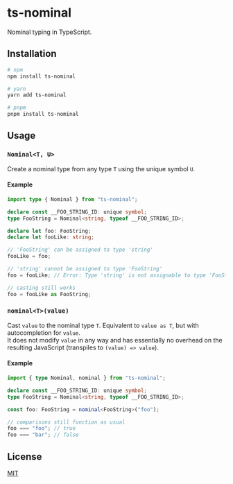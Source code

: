 # ts-nominal

Nominal typing in TypeScript.

## Installation

```sh
# npm
npm install ts-nominal

# yarn
yarn add ts-nominal

# pnpm
pnpm install ts-nominal
```

## Usage

### `Nominal<T, U>`

Create a nominal type from any type `T` using the unique symbol `U`.

#### Example

```ts
import type { Nominal } from "ts-nominal";

declare const __FOO_STRING_ID: unique symbol;
type FooString = Nominal<string, typeof __FOO_STRING_ID>;

declare let foo: FooString;
declare let fooLike: string;

// 'FooString' can be assigned to type 'string'
fooLike = foo;

// 'string' cannot be assigned to type 'FooString'
foo = fooLike; // Error: Type 'string' is not assignable to type 'FooString'.

// casting still works
foo = fooLike as FooString;
```

### `nominal<T>(value)`

Cast `value` to the nominal type `T`. Equivalent to `value as T`, but with autocompletion for `value`.  
It does not modify `value` in any way and has essentially no overhead on the resulting JavaScript (transpiles to `(value) => value`).

#### Example

```ts
import { type Nominal, nominal } from "ts-nominal";

declare const __FOO_STRING_ID: unique symbol;
type FooString = Nominal<string, typeof __FOO_STRING_ID>;

const foo: FooString = nominal<FooString>("foo");

// comparisons still function as usual
foo === "foo"; // true
foo === "bar"; // false
```

## License

[MIT](https://github.com/joshuajaco/ts-nominal/blob/main/LICENSE)
